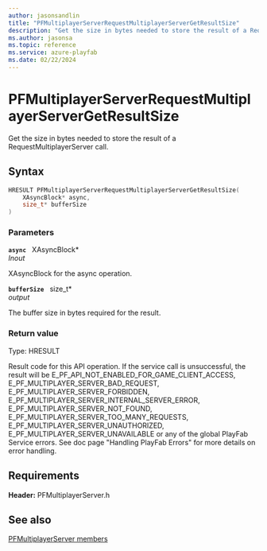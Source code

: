 ```yaml
---
author: jasonsandlin
title: "PFMultiplayerServerRequestMultiplayerServerGetResultSize"
description: "Get the size in bytes needed to store the result of a RequestMultiplayerServer call."
ms.author: jasonsa
ms.topic: reference
ms.service: azure-playfab
ms.date: 02/22/2024
---
```


# PFMultiplayerServerRequestMultiplayerServerGetResultSize  

Get the size in bytes needed to store the result of a RequestMultiplayerServer call.  

## Syntax  
  
```cpp
HRESULT PFMultiplayerServerRequestMultiplayerServerGetResultSize(  
    XAsyncBlock* async,  
    size_t* bufferSize  
)  
```  
  
### Parameters  
  
**`async`** &nbsp; XAsyncBlock*  
*_Inout_*  
  
XAsyncBlock for the async operation.  
  
**`bufferSize`** &nbsp; size_t*  
*output*  
  
The buffer size in bytes required for the result.  
  
  
### Return value
Type: HRESULT
  
Result code for this API operation. If the service call is unsuccessful, the result will be E_PF_API_NOT_ENABLED_FOR_GAME_CLIENT_ACCESS, E_PF_MULTIPLAYER_SERVER_BAD_REQUEST, E_PF_MULTIPLAYER_SERVER_FORBIDDEN, E_PF_MULTIPLAYER_SERVER_INTERNAL_SERVER_ERROR, E_PF_MULTIPLAYER_SERVER_NOT_FOUND, E_PF_MULTIPLAYER_SERVER_TOO_MANY_REQUESTS, E_PF_MULTIPLAYER_SERVER_UNAUTHORIZED, E_PF_MULTIPLAYER_SERVER_UNAVAILABLE or any of the global PlayFab Service errors. See doc page "Handling PlayFab Errors" for more details on error handling.
  
  
## Requirements  
  
**Header:** PFMultiplayerServer.h
  
## See also  
[PFMultiplayerServer members](../pfmultiplayerserver_members.md)  

  
  
